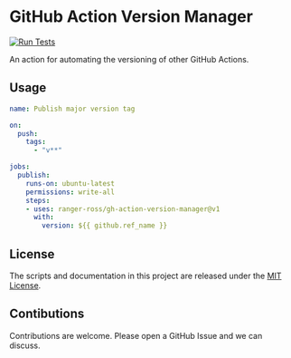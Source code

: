# GitHub Action Version Manager

[![Run Tests](https://github.com/ranger-ross/gh-action-version-manager/actions/workflows/check.yaml/badge.svg)](https://github.com/ranger-ross/gh-action-version-manager/actions/workflows/check.yaml)

An action for automating the versioning of other GitHub Actions.

## Usage

```yaml
name: Publish major version tag

on:
  push:
    tags:
      - "v**"

jobs:
  publish:
    runs-on: ubuntu-latest
    permissions: write-all
    steps:
    - uses: ranger-ross/gh-action-version-manager@v1
      with:
        version: ${{ github.ref_name }}
```


## License

The scripts and documentation in this project are released under the [MIT License](./LICENSE).

## Contibutions

Contributions are welcome. Please open a GitHub Issue and we can discuss.